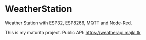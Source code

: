 # WeatherStation
Weather Station with ESP32, ESP8266, MQTT and Node-Red.

This is my maturita project.
Public API: https://weatherapi.majkl.tk
